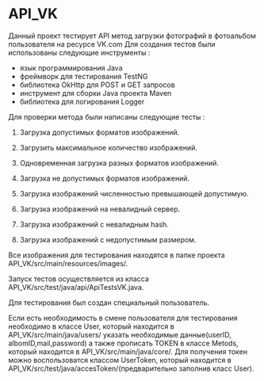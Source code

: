 # API_VK
Данный проект тестирует API метод загрузки фотографий в фотоальбом пользователя на ресурсе VK.com
Для создания тестов были использованы следующие инструменты :
- язык программирования Java
- фреймворк для тестирования TestNG
- библиотека OkHttp для POST и GET запросов
- инструмент для сборки Java проекта Maven
- библиотека для логирования Logger

Для проверки метода были написаны следующие тесты :

1) Загрузка допустимых форматов изображений.

2) Загрузить максимальное количество изображений.

3) Одновременная загрузка разных форматов изображений.

4) Загрузка не допустимых форматов изображений.

5) Загрузка изображений численностью превышающей допустимую.

6) Загрузка изображений на невалидный  сервер.

7) Загрузка изображений с невалидным hash.

8) Загрузка изображений с недопустимым размером.

Все изображения для тестирования находятся в папке проекта API_VK/src/main/resources/images/.

Запуск тестов осуществляется из класса API_VK/src/test/java/api/ApiTestsVK.java.


Для тестирования был создан специальный пользователь.

Если есть необходимость в смене пользователя для тестирования необходимо в классе User, который находится в API_VK/src/main/java/users/
указать необходимые данные(userID, albomID,mail,password) а также прописать TOKEN в классе Metods, который находится в API_VK/src/main/java/core/.
Для получения токен можно воспользоватся классом UserToken, который находится в API_VK/src/test/java/accesToken/(предварительно заполнив класс User).

